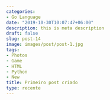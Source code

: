 ```yaml
---
categories:
- Go Language
date: "2019-10-30T10:07:47+06:00"
description: this is meta description
draft: false
slug: post-14
image: images/post/post-1.jpg
tags:
- Photos
- Game
- HTML
- Python
- New
title: Primeiro post criado
type: recente
---
```


